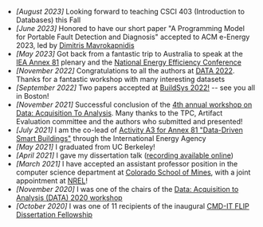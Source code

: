 * *[August 2023]* Looking forward to teaching CSCI 403 (Introduction to Databases) this Fall
* *[June 2023]* Honored to have our short paper "A Programming Model for Portable Fault Detection and Diagnosis" accepted to ACM e-Energy 2023, led by [Dimitris Mavrokapnidis](https://www.ucl.ac.uk/bartlett/environmental-design/people/dimitris-mavrokapnidis)
* *[May 2023]* Got back from a fantastic trip to Australia to speak at the [IEA Annex 81](https://annex81.iea-ebc.org) plenary and the [National Energy Efficiency Conference](https://www.energy.gov.au/events/national-energy-efficiency-conference-2023)
* *[November 2022]* Congratulations to all the authors at [DATA 2022](https://data-workshop.github.io/DATA2022/). Thanks for a fantastic workshop with many interesting datasets
* *[September 2022]* Two papers accepted at [BuildSys 2022!](https://buildsys.acm.org/2022/) -- see you all in Boston!
* *[November 2021]* Successful conclusion of the [4th annual workshop on Data: Acquisition To Analysis](https://data-workshop.github.io/DATA2021/). Many thanks to the TPC, Artifact Evaluation committee and the authors who submitted and presented!
* *[July 2021]* I am the co-lead of [Activity A3 for Annex 81 "Data-Driven Smart Buildings"](https://annex81.iea-ebc.org/) through the International Energy Agency
* *[May 2021]* I graduated from UC Berkeley!
* *[April 2021]* I gave my dissertation talk ([recording available online](https://www.youtube.com/watch?v=Z5OKXIJtvYs))
* *[March 2021]* I have accepted an assistant professor position in the computer science department at [Colorado School of Mines](https://cs.mines.edu/), with a joint appointment at [NREL](https://www.nrel.gov/)!
* *[November 2020]* I was one of the chairs of the [Data: Acquisition to Analysis (DATA) 2020 workshop](https://workshopdata.github.io/DATA2020/)
* *[October 2020]* I was one of 11 recipients of the inaugural [CMD-IT FLIP Dissertation Fellowship](https://eecs.berkeley.edu/news/2020/10/gabe-fierro-wins-inaugural-google-cmd-it-flip-dissertation-fellowship)

